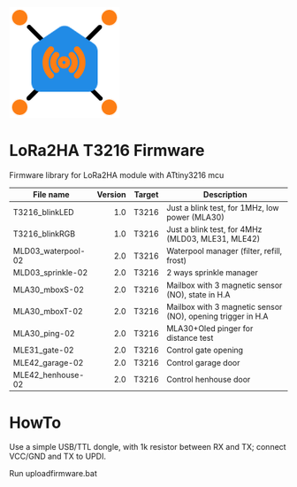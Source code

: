 ![](https://raw.githubusercontent.com/PM04290/LoRa2HA/refs/heads/main/res/LoRa2HA-logo-200x200.png)

# LoRa2HA T3216 Firmware
Firmware library for LoRa2HA module with ATtiny3216 mcu

|File name|Version|Target|Description|
|---|--:|---|---|
|T3216_blinkLED|1.0|T3216|Just a blink test, for 1MHz, low power (MLA30)
|T3216_blinkRGB|1.0|T3216|Just a blink test, for 4MHz (MLD03, MLE31, MLE42)
|MLD03_waterpool-02|2.0|T3216|Waterpool manager (filter, refill, frost)
|MLD03_sprinkle-02|2.0|T3216|2 ways sprinkle manager
|MLA30_mboxS-02|2.0|T3216|Mailbox with 3 magnetic sensor (NO), state in H.A
|MLA30_mboxT-02|2.0|T3216|Mailbox with 3 magnetic sensor (NO), opening trigger in H.A
|MLA30_ping-02|2.0|T3216|MLA30+Oled pinger for distance test
|MLE31_gate-02|2.0|T3216|Control gate opening
|MLE42_garage-02|2.0|T3216|Control garage door
|MLE42_henhouse-02|2.0|T3216|Control henhouse door

# HowTo

Use a simple USB/TTL dongle, with 1k resistor between RX and TX; connect VCC/GND and TX to UPDI.

Run uploadfirmware.bat

